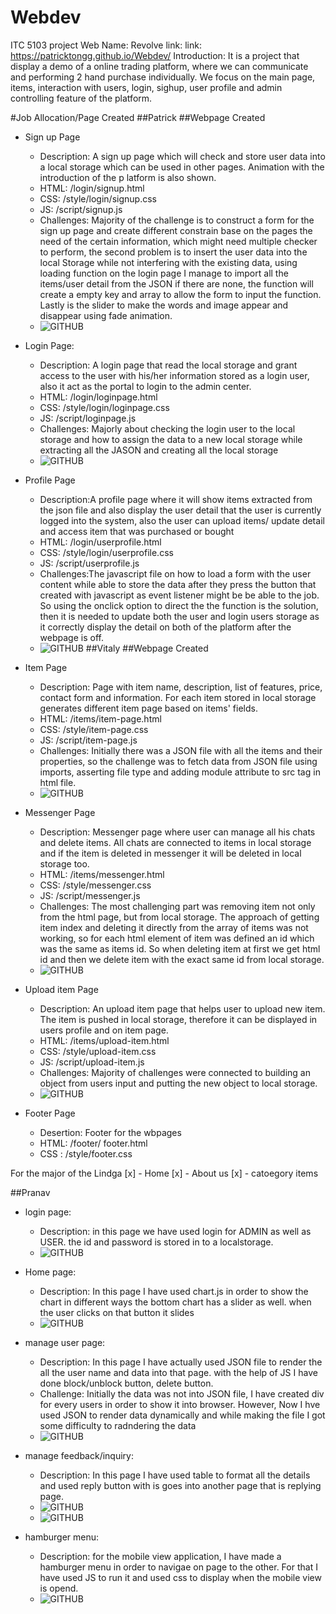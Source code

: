 # Webdev
ITC 5103 project
Web Name: Revolve
link: link: https://patricktongg.github.io/Webdev/
Introduction: It is a project that display a demo of a online trading platform, where we can communicate and performing 2 hand purchase individually. We focus on the main page, items, interaction with users, login, sighup, user profile and admin controlling feature of the platform. 

#Job Allocation/Page Created
##Patrick
##Webpage Created
* Sign up Page
    * Description: A sign up page which will check and store user data into a local storage which can be used in other pages. Animation with the introduction of the p
latform is also shown. 
    * HTML: /login/signup.html
    * CSS: /style/login/signup.css
    * JS: /script/signup.js 
    * Challenges: Majority of the challenge is to construct a form for the sign up page and create different constrain base on the pages the need of the certain information, which might need multiple checker to perform, the second problem is to  insert the user data into the local Storage while not interfering with the existing data, using loading function on the login page I manage to import all the items/user detail from the JSON if there are none, the function will create a empty key and array to allow the form to input the function. Lastly is the slider to make the words and image appear and disappear using fade animation.
    * ![GITHUB](/public/images/projectcaptue/SignUp.png)

* Login Page:
    * Description: A login page that read the local storage and grant access to the user with his/her information stored as a login user, also it act as the portal to login to the admin center.
    * HTML: /login/loginpage.html
    * CSS: /style/login/loginpage.css
    * JS: /script/loginpage.js
    * Challenges: Majorly about checking the login user to the local storage and how to assign the data to a new local storage while extracting all the JASON and creating all the local storage
    * ![GITHUB](/public/images/projectcaptue/loginpage.png)

* Profile Page
    * Description:A profile page where it will show items extracted from the json file and also display the user detail that the user is currently logged into the system, also the user can upload items/ update detail and access item that was purchased or bought
    * HTML: /login/userprofile.html
    * CSS: /style/login/userprofile.css
    * JS: /script/userprofile.js
    * Challenges:The javascript file on how to load a form with the user content while able to store the data after they press the button that created with javascript as event listener might be be able to the job. So using the onclick option to direct the the function is the solution, then it is needed to update both the user and login users storage as it correctly display the detail on both of the platform after the webpage is off.
    * ![GITHUB](/public/images/projectcaptue/userprofile.png)
##Vitaly
##Webpage Created
* Item Page
    * Description: Page with item name, description, list of features, price, contact form and information. For each item stored in local storage generates different item page based on items' fields.
    * HTML: /items/item-page.html
    * CSS: /style/item-page.css
    * JS: /script/item-page.js
    * Challenges: Initially there was a JSON file with all the items and their properties, so the challenge was to fetch data from JSON file using imports, asserting file type and adding module attribute to src tag in html file.
    * ![GITHUB](/public/images/projectcaptue/item-page.png)

* Messenger Page
    * Description: Messenger page where user can manage all his chats and delete items. All chats are connected to items in local storage and if the item is deleted in messenger it will be deleted in local storage too.
    * HTML: /items/messenger.html
    * CSS: /style/messenger.css
    * JS: /script/messenger.js
    * Challenges: The most challenging part was removing item not only from the html page, but from local storage. The approach of getting item index and deleting it directly from the array of items was not working, so for each html element of item was defined an id which was the same as items id. So when deleting item at first we get html id and then we delete item with the exact same id from local storage.
    * ![GITHUB](/public/images/projectcaptue/messenger.png)

* Upload item Page
    * Description: An upload item page that helps user to upload new item. The item is pushed in local storage, therefore it can be displayed in users profile and on item page.
    * HTML: /items/upload-item.html
    * CSS: /style/upload-item.css
    * JS: /script/upload-item.js
    * Challenges: Majority of challenges were connected to building an object from users input and putting the new object to local storage.
    * ![GITHUB](/public/images/projectcaptue/upload-item.png)

* Footer Page
    * Desertion: Footer for the wbpages
    * HTML: /footer/ footer.html
    * CSS : /style/footer.css

For the major of the 
Lindga
[x] - Home
[x] - About us
[x] - catoegory items

##Pranav

* login page:
    * Description: in this page we have used login for ADMIN as well as USER. the id and password is stored in to a localstorage.
    * ![GITHUB](/public/images/projectcaptue/admin-login.png)

* Home page:
    * Description:  In this page I have used chart.js in order to show the chart in different ways
                    the bottom chart has a slider as well. when the user clicks on that button it slides
    * ![GITHUB](/public/images/projectcaptue/admin-home.png)

* manage user page:
    * Description:  In this page I have actually used JSON file to render the all the user name and data into that page.
                    with the help of JS I have done block/unblock button, delete button.
    * Challenge:    Initially the data was not into JSON file, I have created div for every users in order to show it into browser.          However, Now I hve used JSON to render data dynamically and while making the file I got some difficulty to radndering the data
    * ![GITHUB](/public/images/projectcaptue/admin-manage-user.png)

* manage feedback/inquiry:
    * Description: In this page I have used table to format all the details and used reply button with is goes into another page that
                    is replying page.
    * ![GITHUB](/public/images/projectcaptue/admin-manage-feedback.png)
    * ![GITHUB](/public/images/projectcaptue/feedback-reply.png)

* hamburger menu:
    * Description:  for the mobile view application, I have made a hamburger menu in order to navigae on page to the other.
                    For that I have used JS to run it and used css to display when the mobile view is opend.
    * ![GITHUB](/public/images/projectcaptue/hamburger.png)

